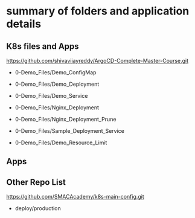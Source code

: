 # summary of folders and application details


## K8s files and Apps 

https://github.com/shivavijayreddy/ArgoCD-Complete-Master-Course.git

- 0-Demo_Files/Demo_ConfigMap
- 0-Demo_Files/Demo_Deployment
- 0-Demo_Files/Demo_Service



- 0-Demo_Files/Nginx_Deployment
- 0-Demo_Files/Nginx_Deployment_Prune
- 0-Demo_Files/Sample_Deployment_Service


- 0-Demo_Files/Demo_Resource_Limit

## Apps


## Other Repo List

https://github.com/SMACAcademy/k8s-main-config.git

- deploy/production